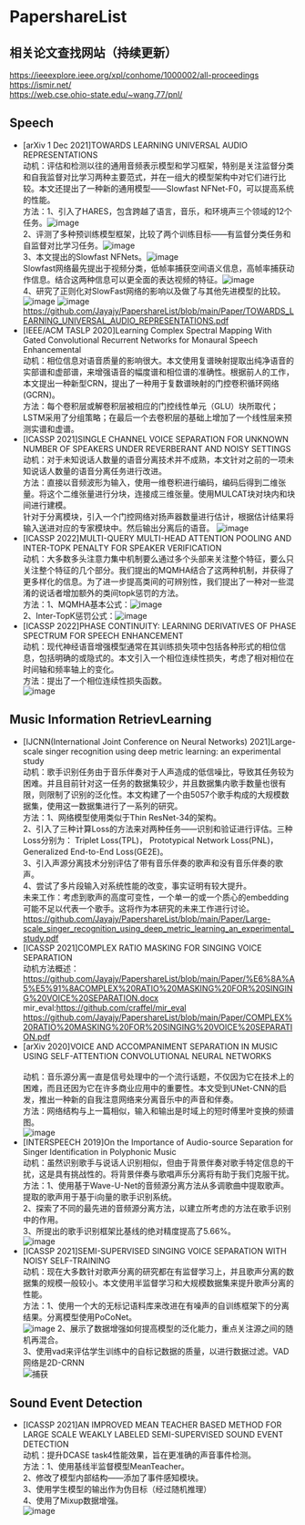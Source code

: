 # PapershareList

## 相关论文查找网站（持续更新）
https://ieeexplore.ieee.org/xpl/conhome/1000002/all-proceedings <br>
https://ismir.net/ <br>
https://web.cse.ohio-state.edu/~wang.77/pnl/ <br>

## Speech
- [arXiv 1 Dec 2021]TOWARDS LEARNING UNIVERSAL AUDIO REPRESENTATIONS <br>
  动机：评估和检测以往的通用音频表示模型和学习框架，特别是关注监督分类和自我监督对比学习两种主要范式，并在一组大的模型架构中对它们进行比较。本文还提出了一种新的通用模型——Slowfast NFNet-F0，可以提高系统的性能。 <br>
  方法：1、引入了HARES，包含跨越了语言，音乐，和环境声三个领域的12个任务。![image](https://user-images.githubusercontent.com/41570758/150502134-a9de06dd-e203-4886-b2c8-07f94b84a66e.png) <br>
        2、评测了多种预训练模型框架，比较了两个训练目标——有监督分类任务和自监督对比学习任务。![image](https://user-images.githubusercontent.com/41570758/150502473-8faa4b5f-4f95-40a2-83a2-53450fa29f8c.png) <br>
        3、本文提出的Slowfast NFNets。![image](https://user-images.githubusercontent.com/41570758/150502934-eec9d6f7-8ecd-4c5b-9429-109c5fb3997c.png) <br>
        Slowfast网络最先提出于视频分类，低帧率捕获空间语义信息，高帧率捕获动作信息。结合这两种信息可以更全面的表达视频的特征。![image](https://user-images.githubusercontent.com/41570758/150503071-d3b6aebf-848c-4449-9a7d-266cf18e6811.png) <br>
        4、研究了正则化对SlowFast网络的影响以及做了与其他先进模型的比较。![image](https://user-images.githubusercontent.com/41570758/150503286-0516403d-68e7-45e0-9494-2269bb1f4de6.png)
        ![image](https://user-images.githubusercontent.com/41570758/150503310-96cbce6d-9f83-47f1-9bf6-d1f552aaeb14.png) <br>
  https://github.com/Jayajy/PapershareList/blob/main/Paper/TOWARDS_LEARNING_UNIVERSAL_AUDIO_REPRESENTATIONS.pdf <br>
 - [IEEE/ACM TASLP 2020]Learning Complex Spectral Mapping With Gated Convolutional Recurrent Networks for Monaural Speech Enhancemental <br>
   动机：相位信息对语音质量的影响很大。本文使用复谱映射提取出纯净语音的实部谱和虚部谱，来增强语音的幅度谱和相位谱的准确性。根据前人的工作，本文提出一种新型CRN，提出了一种用于复数谱映射的门控卷积循环网络(GCRN)。 <br>
   方法：每个卷积层或解卷积层被相应的门控线性单元（GLU）块所取代；LSTM采用了分组策略；在最后一个去卷积层的基础上增加了一个线性层来预测实谱和虚谱。<br>
 - [ICASSP 2021]SINGLE CHANNEL VOICE SEPARATION FOR UNKNOWN NUMBER OF SPEAKERS UNDER REVERBERANT AND NOISY SETTINGS <br>
  动机：对于未知说话人数量的语音分离技术并不成熟，本文针对之前的一项未知说话人数量的语音分离任务进行改进。<br>
  方法：直接以音频波形为输入，使用一维卷积进行编码，编码后得到二维张量。将这个二维张量进行分块，连接成三维张量。使用MULCAT块对块内和块间进行建模。<br>
        针对于分离模块，引入一个门控网络对扬声器数量进行估计，根据估计结果将输入送进对应的专家模块中。然后输出分离后的语音。
  ![image](https://user-images.githubusercontent.com/41570758/154625233-5d5d6bc9-e7d7-4581-b3ea-919b05a4e8b9.png)
- [ICASSP 2022]MULTI-QUERY MULTI-HEAD ATTENTION POOLING AND INTER-TOPK PENALTY FOR SPEAKER VERIFICATION <br>
  动机：大多数多头注意力集中机制要么通过多个头部来关注整个特征，要么只关注整个特征的几个部分。我们提出的MQMHA结合了这两种机制，并获得了更多样化的信息。为了进一步提高类间的可辨别性，我们提出了一种对一些混淆的说话者增加额外的类间topk惩罚的方法。<br>
  方法：1、MQMHA基本公式：![image](https://user-images.githubusercontent.com/41570758/155662122-b6a0f275-a512-4f71-a65c-75e13ff41041.png)<br>
        2、Inter-TopK惩罚公式：![image](https://user-images.githubusercontent.com/41570758/155662215-aacbef10-db03-45a0-95b6-26aa5a59ea9b.png)<br>
- [ICASSP 2022]PHASE CONTINUITY: LEARNING DERIVATIVES OF PHASE SPECTRUM FOR SPEECH ENHANCEMENT <br>
  动机：现代神经语音增强模型通常在其训练损失项中包括各种形式的相位信息，包括明确的或隐式的。本文引入一个相位连续性损失，考虑了相对相位在时间轴和频率轴上的变化。<br>
  方法：提出了一个相位连续性损失函数。<br>
        ![image](https://user-images.githubusercontent.com/41570758/156729044-4d33d3e3-1c4b-472e-8d5e-1b6fec432891.png)<br>


## Music Information RetrievLearning 
- [IJCNN(International Joint Conference on Neural Networks) 2021]Large-scale singer recognition using deep metric learning: an experimental study <br>
  动机：歌手识别任务由于音乐伴奏对于人声造成的低信噪比，导致其任务较为困难。并且目前针对这一任务的数据集较少，并且数据集内歌手数量也很有限，则限制了识别的泛化性。本文构建了一个由5057个歌手构成的大规模数据集，使用这一数据集进行了一系列的研究。 <br>
  方法：1、网络模型使用类似于Thin ResNet-34的架构。 <br>
        2、引入了三种计算Loss的方法来对两种任务——识别和验证进行评估。三种Loss分别为： Triplet Loss(TPL)， Prototypical Network Loss(PNL)，Generalized End-to-End Loss(GE2E)。 <br>
        3、引入声源分离技术分别评估了带有音乐伴奏的歌声和没有音乐伴奏的歌声。 <br>
        4、尝试了多片段输入对系统性能的改变，事实证明有较大提升。 <br>
  未来工作：考虑到歌声的高度可变性，一个单一的或一个质心的embedding可能不足以代表一个歌手。这将作为本研究的未来工作进行讨论。 <br>
  https://github.com/Jayajy/PapershareList/blob/main/Paper/Large-scale_singer_recognition_using_deep_metric_learning_an_experimental_study.pdf <br>
- [ICASSP 2021]COMPLEX RATIO MASKING FOR SINGING VOICE SEPARATION <br>
   动机方法概述：https://github.com/Jayajy/PapershareList/blob/main/Paper/%E6%8A%A5%E5%91%8ACOMPLEX%20RATIO%20MASKING%20FOR%20SINGING%20VOICE%20SEPARATION.docx<br>
   mir_eval:https://github.com/craffel/mir_eval <br>
   https://github.com/Jayajy/PapershareList/blob/main/Paper/COMPLEX%20RATIO%20MASKING%20FOR%20SINGING%20VOICE%20SEPARATION.pdf<br>
- [arXiv 2020]VOICE AND ACCOMPANIMENT SEPARATION IN MUSIC USING SELF-ATTENTION CONVOLUTIONAL NEURAL NETWORKS <br>   
  动机：音乐源分离一直是信号处理中的一个流行话题，不仅因为它在技术上的困难，而且还因为它在许多商业应用中的重要性。本文受到UNet-CNN的启发，推出一种新的自我注意网络来分离音乐中的声音和伴奏。<br>
  方法：网络结构与上一篇相似，输入和输出是时域上的短时傅里叶变换的频谱图。<br>
  ![image](https://user-images.githubusercontent.com/41570758/151650078-c5d6a63e-cb42-4419-8afe-bed1319aedb5.png)
- [INTERSPEECH 2019]On the Importance of Audio-source Separation for Singer Identification in Polyphonic Music <br>
  动机：虽然识别歌手与说话人识别相似，但由于背景伴奏对歌手特定信息的干扰，这是具有挑战性的。将背景伴奏与歌唱声乐分离将有助于我们克服干扰。<br>
  方法：1、使用基于Wave-U-Net的音频源分离方法从多调歌曲中提取歌声。提取的歌声用于基于i向量的歌手识别系统。<br>
        2、探索了不同的最先进的音频源分离方法，以建立所考虑的方法在歌手识别中的作用。<br>
        3、所提出的歌手识别框架比基线的绝对精度提高了5.66%。<br>
        ![image](https://user-images.githubusercontent.com/41570758/151651077-8f557a65-bb3c-415a-a42c-261b813df374.png)
- [ICASSP 2021]SEMI-SUPERVISED SINGING VOICE SEPARATION WITH NOISY SELF-TRAINING <br>
  动机：现在大多数针对歌声分离的研究都在有监督学习上，并且歌声分离的数据集的规模一般较小。本文使用半监督学习和大规模数据集来提升歌声分离的性能。<br>
  方法：1、使用一个大的无标记语料库来改进在有噪声的自训练框架下的分离结果。分离模型使用PoCoNet。<br>
         ![image](https://user-images.githubusercontent.com/41570758/153552816-6060e2ed-309c-46f0-b703-e0969930cd8d.png)
        2、展示了数据增强如何提高模型的泛化能力，重点关注源之间的随机再混合。<br>
        3、使用vad来评估学生训练中的自标记数据的质量，以进行数据过滤。VAD网络是2D-CRNN<br>
        ![捕获](https://user-images.githubusercontent.com/41570758/153552844-753def5c-5bb3-47f7-8e2b-26f7ca831a01.JPG)
## Sound Event Detection
- [ICASSP 2021]AN IMPROVED MEAN TEACHER BASED METHOD FOR LARGE SCALE WEAKLY LABELED SEMI-SUPERVISED SOUND EVENT DETECTION <br>
  动机：提升DCASE task4性能效果，旨在更准确的声音事件检测。<br>
  方法：1、使用基线半监督模型MeanTeacher。<br>
        2、修改了模型内部结构——添加了事件感知模块。<br>
        3、使用学生模型的输出作为伪目标（经过随机推理）<br>
        4、使用了Mixup数据增强。<br>
        ![image](https://user-images.githubusercontent.com/41570758/160056516-420c4868-9618-4f81-b8ef-384a80e68b37.png)

  

  
  

  
